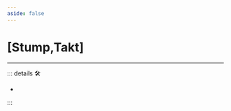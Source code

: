 ```yaml
---
aside: false
---
```

# <py>[Stump,Takt]</py>

---

<!-- =================================================== -->
<!-- =================================================== -->
<!-- =================================================== -->
<!-- =================================================== -->
<!-- =================================================== -->
::: details 🛠

-

:::
